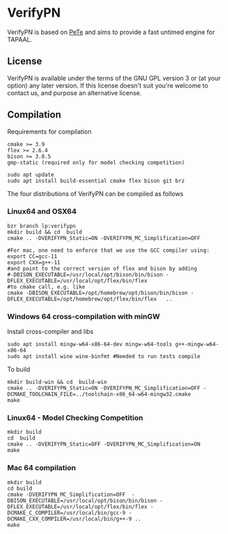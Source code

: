 # VerifyPN
VerifyPN is based on [PeTe](https://github.com/jopsen/PeTe) and aims to provide
a fast untimed engine for TAPAAL.

## License
VerifyPN is available under the terms of the GNU GPL version 3 or
(at your option) any later version.
If this license doesn't suit you're welcome to contact us, and purpose an
alternative license.

## Compilation
Requirements for compilation
```
cmake >= 3.9
flex >= 2.6.4
bison >= 3.0.5
gmp-static (required only for model checking competition)

sudo apt update
sudo apt install build-essential cmake flex bison git brz

```

The four distributions of VerifyPN can be compiled as follows
### Linux64 and OSX64
```
bzr branch lp:verifypn
mkdir build && cd  build
cmake .. -DVERIFYPN_Static=ON -DVERIFYPN_MC_Simplification=OFF 

#For mac, one need to enforce that we use the GCC compiler using:
export CC=gcc-11
export CXX=g++-11
#and point to the correct version of flex and bison by adding
#-DBISON_EXECUTABLE=/usr/local/opt/bison/bin/bison -DFLEX_EXECUTABLE=/usr/local/opt/flex/bin/flex 
#to cmake call, e.g. like
cmake -DBISON_EXECUTABLE=/opt/homebrew/opt/bison/bin/bison -DFLEX_EXECUTABLE=/opt/homebrew/opt/flex/bin/flex   ..

```

### Windows 64 cross-compilation with minGW
Install cross-compiler and libs

```
sudo apt install mingw-w64-x86-64-dev mingw-w64-tools g++-mingw-w64-x86-64
sudo apt install wine wine-binfmt #Needed to run tests compile
```

To build

```
mkdir build-win && cd  build-win
cmake .. -DVERIFYPN_Static=ON -DVERIFYPN_MC_Simplification=OFF -DCMAKE_TOOLCHAIN_FILE=../toolchain-x86_64-w64-mingw32.cmake
make
```

### Linux64 - Model Checking Competition
```
mkdir build
cd  build
cmake .. -DVERIFYPN_Static=OFF -DVERIFYPN_MC_Simplification=ON 
make
```

### Mac 64 compilation
```
mkdir build
cd build
cmake -DVERIFYPN_MC_Simplification=OFF  -DBISON_EXECUTABLE=/usr/local/opt/bison/bin/bison -DFLEX_EXECUTABLE=/usr/local/opt/flex/bin/flex -DCMAKE_C_COMPILER=/usr/local/bin/gcc-9 -DCMAKE_CXX_COMPILER=/usr/local/bin/g++-9 ..
make
```

